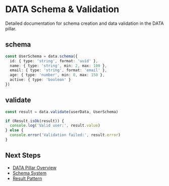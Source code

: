 # DATA Schema & Validation

Detailed documentation for schema creation and data validation in the DATA pillar.

## schema

```typescript
const UserSchema = data.schema({
  id: { type: 'string', format: 'uuid' },
  name: { type: 'string', min: 2, max: 100 },
  email: { type: 'string', format: 'email' },
  age: { type: 'number', min: 0, max: 150 },
  active: { type: 'boolean' }
})
```

## validate

```typescript
const result = data.validate(userData, UserSchema)

if (Result.isOk(result)) {
  console.log('Valid user:', result.value)
} else {
  console.error('Validation failed:', result.error)
}
```

## Next Steps

- [DATA Pillar Overview](/api/data/)
- [Schema System](/api/schema)
- [Result Pattern](/api/result)